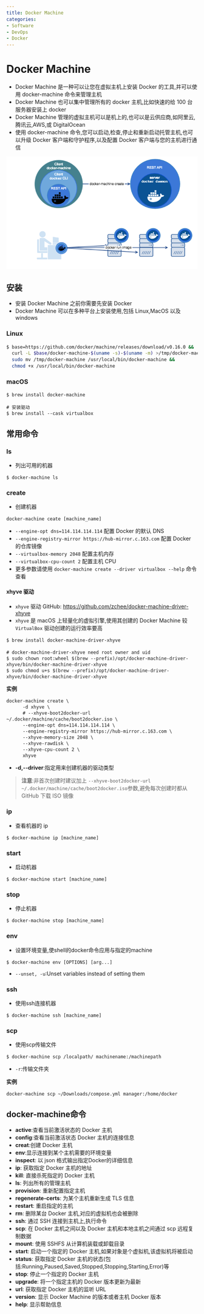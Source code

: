 ```yaml
---
title: Docker Machine
categories:
- Software
- DevOps
- Docker
---
```

# Docker Machine

- Docker Machine 是一种可以让您在虚拟主机上安装 Docker 的工具,并可以使用 docker-machine 命令来管理主机
- Docker Machine 也可以集中管理所有的 docker 主机,比如快速的给 100 台服务器安装上 docker
- Docker Machine 管理的虚拟主机可以是机上的,也可以是云供应商,如阿里云,腾讯云,AWS,或 DigitalOcean
- 使用 docker-machine 命令,您可以启动,检查,停止和重新启动托管主机,也可以升级 Docker 客户端和守护程序,以及配置 Docker 客户端与您的主机进行通信

![](https://raw.githubusercontent.com/LuShan123888/Files/main/Pictures/2021-02-14-2021-02-14-machine.png)

## 安装

- 安装 Docker Machine 之前你需要先安装 Docker
- Docker Machine 可以在多种平台上安装使用,包括 Linux,MacOS 以及 windows

### Linux

```bash
$ base=https://github.com/docker/machine/releases/download/v0.16.0 &&
  curl -L $base/docker-machine-$(uname -s)-$(uname -m) >/tmp/docker-machine &&
  sudo mv /tmp/docker-machine /usr/local/bin/docker-machine &&
  chmod +x /usr/local/bin/docker-machine
```

### macOS

```
$ brew install docker-machine

# 安装驱动
$ brew install --cask virtualbox
```

## 常用命令

### ls

- 列出可用的机器

```
$ docker-machine ls
```

### create

- 创建机器

```
docker-machine ceate [machine_name]
```

- `--engine-opt dns=114.114.114.114` 配置 Docker 的默认 DNS
- `--engine-registry-mirror https://hub-mirror.c.163.com` 配置 Docker 的仓库镜像
- `--virtualbox-memory 2048` 配置主机内存
- `--virtualbox-cpu-count 2` 配置主机 CPU
- 更多参数请使用 `docker-machine create --driver virtualbox --help` 命令查看

#### xhyve 驱动

- `xhyve` 驱动 GitHub: https://github.com/zchee/docker-machine-driver-xhyve
- `xhyve` 是 macOS 上轻量化的虚拟引擎,使用其创建的 Docker Machine 较 `VirtualBox` 驱动创建的运行效率要高

```
$ brew install docker-machine-driver-xhyve

# docker-machine-driver-xhyve need root owner and uid
$ sudo chown root:wheel $(brew --prefix)/opt/docker-machine-driver-xhyve/bin/docker-machine-driver-xhyve
$ sudo chmod u+s $(brew --prefix)/opt/docker-machine-driver-xhyve/bin/docker-machine-driver-xhyve
```

**实例**

```
docker-machine create \
      -d xhyve \
      # --xhyve-boot2docker-url ~/.docker/machine/cache/boot2docker.iso \
      --engine-opt dns=114.114.114.114 \
      --engine-registry-mirror https://hub-mirror.c.163.com \
      --xhyve-memory-size 2048 \
      --xhyve-rawdisk \
      --xhyve-cpu-count 2 \
      xhyve
```

- **-d,--driver**:指定用来创建机器的驱动类型

> **注意**:非首次创建时建议加上 `--xhyve-boot2docker-url ~/.docker/machine/cache/boot2docker.iso`参数,避免每次创建时都从 GitHub 下载 ISO 镜像

### ip

- 查看机器的 ip

```
$ docker-machine ip [machine_name]
```

### start

- 启动机器

```
$ docker-machine start [machine_name]
```

### stop

- 停止机器

```
$ docker-machine stop [machine_name]
```

### env

- 设置环境变量,使shell的docker命令应用与指定的machine

```
$ docker-machine env [OPTIONS] [arg...]
```

- `--unset, -u`:Unset variables instead of setting them

### ssh

- 使用ssh连接机器

```
$ docker-machine ssh [machine_name]
```

### scp

- 使用scp传输文件

```
$ docker-machine scp /localpath/ machinename:/machinepath
```

- `-r`:传输文件夹

**实例**

```
docker-machine scp ~/Downloads/compose.yml manager:/home/docker
```

## docker-machine命令

- **active**:查看当前激活状态的 Docker 主机
- **config**:查看当前激活状态 Docker 主机的连接信息
- **creat**:创建 Docker 主机
- **env**:显示连接到某个主机需要的环境变量
- **inspect**:	以 json 格式输出指定Docker的详细信息
- **ip**:	获取指定 Docker 主机的地址
- **kill**:	直接杀死指定的 Docker 主机
- **ls**:	列出所有的管理主机
- **provision**:	重新配置指定主机
- **regenerate-certs**:	为某个主机重新生成 TLS 信息
- **restart**:	重启指定的主机
- **rm**:	删除某台 Docker 主机,对应的虚拟机也会被删除
- **ssh**:	通过 SSH 连接到主机上,执行命令
- **scp**:	在 Docker 主机之间以及 Docker 主机和本地主机之间通过 scp 远程复制数据
- **mount**:	使用 SSHFS 从计算机装载或卸载目录
- **start**:	启动一个指定的 Docker 主机,如果对象是个虚拟机,该虚拟机将被启动
- **status**:	获取指定 Docker 主机的状态(包括:Running,Paused,Saved,Stopped,Stopping,Starting,Error)等
- **stop**:	停止一个指定的 Docker 主机
- **upgrade**:	将一个指定主机的 Docker 版本更新为最新
- **url**:	获取指定 Docker 主机的监听 URL
- **version**:	显示 Docker Machine 的版本或者主机 Docker 版本
- **help**:	显示帮助信息